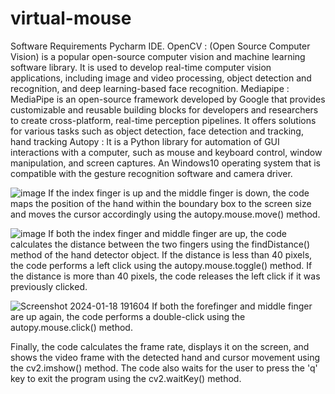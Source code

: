 # virtual-mouse

Software Requirements
Pycharm IDE.
OpenCV : (Open Source Computer Vision) is a popular open-source computer vision and machine learning software library. It is used to develop real-time computer vision applications, including image and video processing, object detection and recognition, and deep learning-based face recognition.
Mediapipe : MediaPipe is an open-source framework developed by Google that provides customizable and reusable building blocks for developers and researchers to create cross-platform, real-time perception pipelines. It offers solutions for various tasks such as object detection, face detection and tracking, hand tracking
Autopy : It is a Python library for automation of GUI interactions with a computer, such as mouse and keyboard control, window manipulation, and screen captures.
An Windows10 operating system that is compatible with the gesture recognition software and camera driver.

![image](https://github.com/Aditi2018/virtual-mouse/assets/117904179/520b2f54-8298-4f6c-9166-d3064f73f266)
If the index finger is up and the middle finger is down, the code maps the position of the hand within the boundary box to the screen size and moves the cursor accordingly using the autopy.mouse.move() method. 

![image](https://github.com/Aditi2018/virtual-mouse/assets/117904179/d732436c-46b0-4645-bf2d-255d50481acb)
If both the index finger and middle finger are up, the code calculates the distance between the two fingers using the findDistance() method of the hand detector object. If the distance is less than 40 pixels, the code performs a left click using the autopy.mouse.toggle() method. If the distance is more than 40 pixels, the code releases the left click if it was previously clicked.


![Screenshot 2024-01-18 191604](https://github.com/Aditi2018/virtual-mouse/assets/117904179/90a3cf88-31dd-497c-b38e-55e334bccd82)
If both the forefinger and middle finger are up again, the code performs a double-click using the autopy.mouse.click() method.

Finally, the code calculates the frame rate, displays it on the screen, and shows the video frame with the detected hand and cursor movement using the cv2.imshow() method. The code also waits for the user to press the 'q' key to exit the program using the cv2.waitKey() method.




